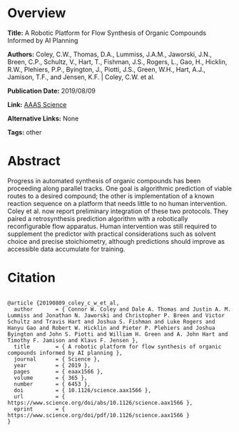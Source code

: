 # Overview
**Title:**
A Robotic Platform for Flow Synthesis of Organic Compounds Informed by AI Planning

**Authors:**
Coley, C.W., Thomas, D.A., Lummiss, J.A.M., Jaworski, J.N., Breen, C.P., Schultz, V., Hart, T., Fishman, J.S., Rogers, L., Gao, H., Hicklin, R.W., Plehiers, P.P., Byington, J., Piotti, J.S., Green, W.H., Hart, A.J., Jamison, T.F., and Jensen, K.F. |
Coley, C.W. et al.

**Publication Date:**
2019/08/09

**Link:**
[AAAS Science](https://www.science.org/doi/10.1126/science.aax1566)

**Alternative Links:**
None

**Tags:**
other


# Abstract
Progress in automated synthesis of organic compounds has been proceeding along parallel tracks.
One goal is algorithmic prediction of viable routes to a desired compound; the other is implementation of a known reaction sequence on a platform that needs little to no human intervention.
Coley et al. now report preliminary integration of these two protocols.
They paired a retrosynthesis prediction algorithm with a robotically reconfigurable flow apparatus.
Human intervention was still required to supplement the predictor with practical considerations such as solvent choice and precise stoichiometry, although predictions should improve as accessible data accumulate for training.


# Citation
```

@article {20190809_coley_c_w_et_al,
  author       = { Connor W. Coley and Dale A. Thomas and Justin A. M. Lummiss and Jonathan N. Jaworski and Christopher P. Breen and Victor Schultz and Travis Hart and Joshua S. Fishman and Luke Rogers and Hanyu Gao and Robert W. Hicklin and Pieter P. Plehiers and Joshua Byington and John S. Piotti and William H. Green and A. John Hart and Timothy F. Jamison and Klavs F. Jensen },
  title        = { A robotic platform for flow synthesis of organic compounds informed by AI planning },
  journal      = { Science },
  year         = { 2019 },
  pages        = { eaax1566 },
  volume       = { 365 },
  number       = { 6453 },
  doi          = { 10.1126/science.aax1566 },
  url          = { https://www.science.org/doi/abs/10.1126/science.aax1566 },
  eprint       = { https://www.science.org/doi/pdf/10.1126/science.aax1566 }
}
```
